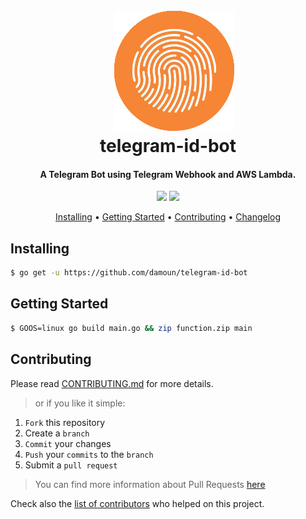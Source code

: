 <img align="left" width="0" height="192px" hspace="10"/>
<h1 align="center">
  <br><img src="project-logo.jpeg">
  <br>
  telegram-id-bot
  <br>
</h1>

<h4 align="center">A Telegram Bot using Telegram Webhook and AWS Lambda.</h4>

<p align="center">
  <a href="LICENSE"><img src="https://img.shields.io/github/license/damoun/telegram-id-bot.svg"></a>
  <a href="https://travis-ci.org/damoun/telegram-id-bot">
      <img src="https://img.shields.io/travis/damoun/telegram-id-bot">
  </a>
</p>

<p align="center">
  <a href="#installing">Installing</a> •
  <a href="#getting-started">Getting Started</a> •
  <a href="#contributing">Contributing</a> •
  <a href="CHANGELOG.md">Changelog</a>
</p>

## Installing

```sh
$ go get -u https://github.com/damoun/telegram-id-bot
```

## Getting Started

```sh
$ GOOS=linux go build main.go && zip function.zip main
```

## Contributing

Please read [CONTRIBUTING.md](CONTRIBUTING.md) for more details.

> or if you like it simple:

1. `Fork` this repository
2. Create a `branch`
3. `Commit` your changes
4. `Push` your `commits` to the `branch`
5. Submit a `pull request`

> You can find more information about Pull Requests [here](https://help.github.com/categories/collaborating-on-projects-using-pull-requests/)

Check also the [list of contributors](AUTHOR.md#contributors) who helped on this project.